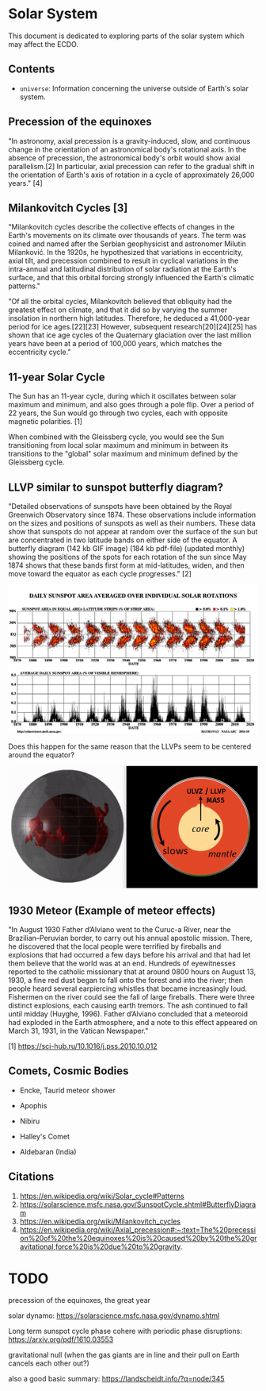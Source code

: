# Solar System

This document is dedicated to exploring parts of the solar system which may affect the ECDO.

## Contents

- `universe`: Information concerning the universe outside of Earth's solar system.

## Precession of the equinoxes

"In astronomy, axial precession is a gravity-induced, slow, and continuous change in the orientation of an astronomical body's rotational axis. In the absence of precession, the astronomical body's orbit would show axial parallelism.[2] In particular, axial precession can refer to the gradual shift in the orientation of Earth's axis of rotation in a cycle of approximately 26,000 years." [4]

## Milankovitch Cycles [3]

"Milankovitch cycles describe the collective effects of changes in the Earth's movements on its climate over thousands of years. The term was coined and named after the Serbian geophysicist and astronomer Milutin Milanković. In the 1920s, he hypothesized that variations in eccentricity, axial tilt, and precession combined to result in cyclical variations in the intra-annual and latitudinal distribution of solar radiation at the Earth's surface, and that this orbital forcing strongly influenced the Earth's climatic patterns."

"Of all the orbital cycles, Milankovitch believed that obliquity had the greatest effect on climate, and that it did so by varying the summer insolation in northern high latitudes. Therefore, he deduced a 41,000-year period for ice ages.[22][23] However, subsequent research[20][24][25] has shown that ice age cycles of the Quaternary glaciation over the last million years have been at a period of 100,000 years, which matches the eccentricity cycle."

## 11-year Solar Cycle

The Sun has an 11-year cycle, during which it oscillates between solar maximum and minimum, and also goes through a pole flip. Over a period of 22 years, the Sun would go through two cycles, each with opposite magnetic polarities. [1]

When combined with the Gleissberg cycle, you would see the Sun transitioning from local solar maximum and minimum in between its transitions to the "global" solar maximum and minimum defined by the Gleissberg cycle.

## LLVP similar to sunspot butterfly diagram?

"Detailed observations of sunspots have been obtained by the Royal Greenwich Observatory since 1874. These observations include information on the sizes and positions of sunspots as well as their numbers. These data show that sunspots do not appear at random over the surface of the sun but are concentrated in two latitude bands on either side of the equator. A butterfly diagram (142 kb GIF image) (184 kb pdf-file) (updated monthly) showing the positions of the spots for each rotation of the sun since May 1874 shows that these bands first form at mid-latitudes, widen, and then move toward the equator as each cycle progresses." [2]

![](img/sunspot-butterfly.gif)

Does this happen for the same reason that the LLVPs seem to be centered around the equator?

![](img/llvp-viz.webp)

## 1930 Meteor (Example of meteor effects)

"In August 1930 Father d’Alviano went to the Curuc-a River, near the Brazilian–Peruvian border, to carry out his annual apostolic mission. There, he discovered that the local people were terrified by fireballs and explosions that had occurred a few days before his arrival and that had let them believe that the world was at an end. Hundreds of eyewitnesses reported to the catholic missionary that at around 0800 hours on August 13, 1930, a fine red dust began to fall onto the forest and into the river; then people heard several earpiercing whistles that became increasingly loud. Fishermen on the river could see the fall of large fireballs. There were three distinct explosions, each causing earth tremors. The ash continued to fall until midday (Huyghe, 1996). Father d’Alviano concluded that a meteoroid had exploded in the Earth atmosphere, and a note to this effect appeared on March 31, 1931, in the Vatican Newspaper."

[1] https://sci-hub.ru/10.1016/j.pss.2010.10.012

## Comets, Cosmic Bodies

- Encke, Taurid meteor shower
- Apophis
- Nibiru
- Halley's Comet

- Aldebaran (India)

## Citations

1. https://en.wikipedia.org/wiki/Solar_cycle#Patterns
2. https://solarscience.msfc.nasa.gov/SunspotCycle.shtml#ButterflyDiagram
3. https://en.wikipedia.org/wiki/Milankovitch_cycles
4. https://en.wikipedia.org/wiki/Axial_precession#:~:text=The%20precession%20of%20the%20equinoxes%20is%20caused%20by%20the%20gravitational,force%20is%20due%20to%20gravity.

# TODO

precession of the equinoxes, the great year

solar dynamo: https://solarscience.msfc.nasa.gov/dynamo.shtml

Long term sunspot cycle phase cohere with periodic phase disruptions: https://arxiv.org/pdf/1610.03553

gravitational null (when the gas giants are in line and their pull on Earth cancels each other out?)

also a good basic summary: https://landscheidt.info/?q=node/345

